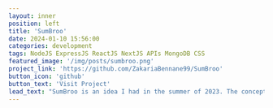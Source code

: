 ```yaml
---
layout: inner
position: left
title: 'SumBroo'
date: 2024-01-10 15:56:00
categories: development
tags: NodeJS ExpressJS ReactJS NextJS APIs MongoDB CSS
featured_image: '/img/posts/sumbroo.png'
project_link: 'https://github.com/ZakariaBennane99/SumBroo'
button_icon: 'github'
button_text: 'Visit Project'
lead_text: "SumBroo is an idea I had in the summer of 2023. The concept? Applying the idea of blog posting to social media, but on a larger scale. I couldn't move forward with this project as I reached out to hundreds of social media creators (mainly Pinteresters) and most couldn't see the value of the platform, so I had to shut it down (but you still can access the site)."
---
```

